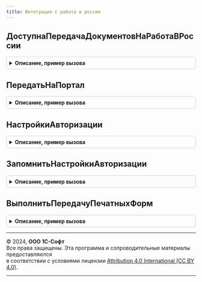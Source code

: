 ```yaml
---
title: Интеграция с работа в россии
---
```



## ДоступнаПередачаДокументовНаРаботаВРоссии
<details style="margin: 1em 0; padding: 0.5em; border: 1px solid #ccc; border-radius: 6px;">

<summary style="font-weight: bold; cursor: pointer;">Описание, пример вызова</summary>

```bsl

// Возвращает текущую настройку использования передачи на портале Работа в России.
//
// Возвращаемое значение:
//  Булево - если Истина, передача доступна.
//
Функция ДоступнаПередачаДокументовНаРаботаВРоссии() Экспорт
```

Пример вызова
```bsl
Результат = ИнтеграцияСРаботаВРоссии.ДоступнаПередачаДокументовНаРаботаВРоссии() 
```
</details>

## ПередатьНаПортал
<details style="margin: 1em 0; padding: 0.5em; border: 1px solid #ccc; border-radius: 6px;">

<summary style="font-weight: bold; cursor: pointer;">Описание, пример вызова</summary>

```bsl

// Производит передачу на портал присоединенного файла
//
// Параметры:
//   ПрисоединенныйФайл - Справочник, ссылка на присоединенный файл.
//
Процедура ПередатьНаПортал(ПрисоединенныйФайл) Экспорт
```

Пример вызова
```bsl
ИнтеграцияСРаботаВРоссии.ПередатьНаПортал(ПрисоединенныйФайл) 
```
</details>

## НастройкиАвторизации
<details style="margin: 1em 0; padding: 0.5em; border: 1px solid #ccc; border-radius: 6px;">

<summary style="font-weight: bold; cursor: pointer;">Описание, пример вызова</summary>

```bsl

// Возвращает настройки авторизации на портале, сохраненные в безопасном хранилище
//
// Возвращаемое значение:
//  Структура - с ключами:
//   * Пароль        - Строка
//   * Логин         - Строка
//   * Идентификатор - Строка
//
Функция НастройкиАвторизации() Экспорт
```

Пример вызова
```bsl
Результат = ИнтеграцияСРаботаВРоссии.НастройкиАвторизации() 
```
</details>

## ЗапомнитьНастройкиАвторизации
<details style="margin: 1em 0; padding: 0.5em; border: 1px solid #ccc; border-radius: 6px;">

<summary style="font-weight: bold; cursor: pointer;">Описание, пример вызова</summary>

```bsl

// Сохраняет настройки авторизации на портале в безопасном хранилище.
//
// Параметры:
//  Пароль        - Строка
//  Логин         - Строка
//  Идентификатор - Строка
//
Процедура ЗапомнитьНастройкиАвторизации(Логин, Пароль, Идентификатор) Экспорт
```

Пример вызова
```bsl
ИнтеграцияСРаботаВРоссии.ЗапомнитьНастройкиАвторизации(Логин, Пароль, Идентификатор) 
```
</details>

## ВыполнитьПередачуПечатныхФорм
<details style="margin: 1em 0; padding: 0.5em; border: 1px solid #ccc; border-radius: 6px;">

<summary style="font-weight: bold; cursor: pointer;">Описание, пример вызова</summary>

```bsl

// Выполняет в фоновом режиме передачу готовых для этого печатных форм.
//
Процедура ВыполнитьПередачуПечатныхФорм() Экспорт
```

Пример вызова
```bsl
ИнтеграцияСРаботаВРоссии.ВыполнитьПередачуПечатныхФорм() 
```
</details>

---

© 2024, **ООО 1С-Софт**  
Все права защищены. Эта программа и сопроводительные материалы предоставляются  
в соответствии с условиями лицензии [Attribution 4.0 International (CC BY 4.0)](https://creativecommons.org/licenses/by/4.0/legalcode).

---
